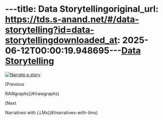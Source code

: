 ---title: Data Storytellingoriginal_url: https://tds.s-anand.net/#/data-storytelling?id=data-storytellingdownloaded_at: 2025-06-12T00:00:19.948695---[Data Storytelling](#/data-storytelling?id=data-storytelling)
=============================================================

[![Narrate a story](https://i.ytimg.com/vi_webp/aF93i6zVVQg/sddefault.webp)](https://youtu.be/aF93i6zVVQg)

[Previous

RAWgraphs](#/rawgraphs)

[Next

Narratives with LLMs](#/narratives-with-llms)